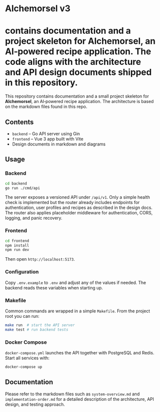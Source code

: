 # Alchemorsel v3

 contains documentation and a project skeleton for **Alchemorsel**, an AI‑powered recipe application.  The code aligns with the architecture and API design documents shipped in this repository.
=======
This repository contains documentation and a small project skeleton for **Alchemorsel**, an AI‑powered recipe application. The architecture is based on the markdown files found in this repo.


## Contents

- `backend` &ndash; Go API server using Gin
- `frontend` &ndash; Vue 3 app built with Vite
- Design documents in markdown and diagrams

## Usage

### Backend

```bash
cd backend
go run ./cmd/api
```


The server exposes a versioned API under `/api/v1`. Only a simple health check is implemented but the router already includes endpoints for authentication, user profiles and recipes as described in the design docs.
The router also applies placeholder middleware for authentication, CORS, logging, and panic recovery.

### Frontend

```bash
cd frontend
npm install
npm run dev
```

Then open `http://localhost:5173`.

### Configuration

Copy `.env.example` to `.env` and adjust any of the values if needed. The
backend reads these variables when starting up.

### Makefile

Common commands are wrapped in a simple `Makefile`. From the project root you
can run:

```bash
make run  # start the API server
make test # run backend tests
```

### Docker Compose

`docker-compose.yml` launches the API together with PostgreSQL and Redis. Start
all services with:

```bash
docker-compose up
```

## Documentation

Please refer to the markdown files such as `system-overview.md` and `implementation-order.md` for a detailed description of the architecture, API design, and testing approach.

